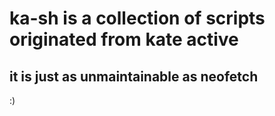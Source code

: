 # ka-sh is a collection of scripts originated from kate active
## it is just as unmaintainable as neofetch

:)
